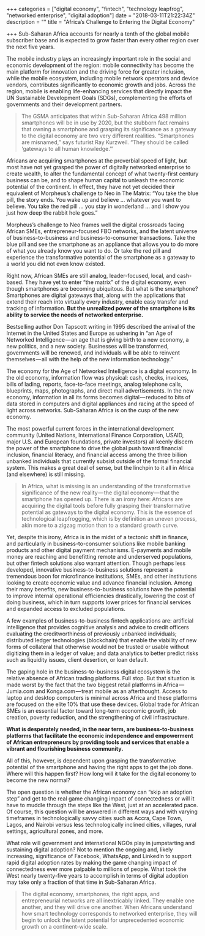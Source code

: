 +++
categories = ["digital economy", "fintech", "technology leapfrog", "networked enterprise", "digital adoption"]
date = "2018-03-11T21:22:34Z"
description = ""
title = "Africa’s Challenge to Entering the Digital Economy"

+++
Sub-Saharan Africa accounts for nearly a tenth of the global mobile subscriber base and is expected to grow faster than every other region over the next five years.

The mobile industry plays an increasingly important role in the social and economic development of the region: mobile connectivity has become the main platform for innovation and the driving force for greater inclusion, while the mobile ecosystem, including mobile network operators and device vendors, contributes significantly to economic growth and jobs. Across the region, mobile is enabling life-enhancing services that directly impact the UN Sustainable Development Goals (SDGs), complementing the efforts of governments and their development partners.

> The GSMA anticipates that within Sub-Saharan Africa 498 million smartphones will be in use by 2020, but the stubborn fact remains that owning a smartphone and grasping its significance as a gateway to the digital economy are two very different realities. “Smartphones are misnamed,” says futurist Ray Kurzweil. “They should be called ‘gateways to all human knowledge.’”

Africans are acquiring smartphones at the proverbial speed of light, but most have not yet grasped the power of digitally networked enterprise to create wealth, to alter the fundamental concept of what twenty-first century business can be, and to shape human capital to unleash the economic potential of the continent. In effect, they have not yet decided their equivalent of Morpheus’s challenge to Neo in The Matrix: “You take the blue pill, the story ends. You wake up and believe … whatever you want to believe. You take the red pill … you stay in wonderland … and I show you just how deep the rabbit hole goes.”

Morpheus’s challenge to Neo frames well the digital crossroads facing African SMEs, entrepreneur-focused FBO networks, and the latent universe of business-to-business and business-to-consumer transactions. Take the blue pill and see the smartphone as an appliance that allows you to do more of what you already know you want to do. Or take the red pill and experience the transformative potential of the smartphone as a gateway to a world you did not even know existed.

Right now, African SMEs are still analog, leader-focused, local, and cash-based. They have yet to enter “the matrix” of the digital economy, even though smartphones are becoming ubiquitous. But what is the smartphone? Smartphones are digital gateways that, along with the applications that extend their reach into virtually every industry, enable easy transfer and tracking of information. **But the unrealized power of the smartphone is its ability to service the needs of networked enterprise.**

Bestselling author Don Tapscott writing in 1995 described the arrival of the Internet in the United States and Europe as ushering in “an Age of Networked Intelligence — an age that is giving birth to a new economy, a new politics, and a new society. Businesses will be transformed, governments will be renewed, and individuals will be able to reinvent themselves — all with the help of the new information technology.”

The economy for the Age of Networked Intelligence is a digital economy. In the old economy, information flow was physical: cash, checks, invoices, bills of lading, reports, face-to-face meetings, analog telephone calls, blueprints, maps, photographs, and direct mail advertisements. In the new economy, information in all its forms becomes digital — reduced to bits of data stored in computers and digital appliances and racing at the speed of light across networks. Sub-Saharan Africa is on the cusp of the new economy.

The most powerful current forces in the international development community (United Nations, International Finance Corporation, USAID, major U.S. and European foundations, private investors) all keenly discern the power of the smartphone to drive the global push toward financial inclusion, financial literacy, and financial access among the three billion unbanked individuals that currently subsist outside of the formal financial system. This makes a great deal of sense, but the linchpin to it all in Africa (and elsewhere) is still missing.

> In Africa, what is missing is an understanding of the transformative significance of the new reality — the digital economy — that the smartphone has opened up. There is an irony here: Africans are acquiring the digital tools before fully grasping their transformative potential as gateways to the digital economy. This is the essence of technological leapfrogging, which is by definition an uneven process, akin more to a zigzag motion than to a standard growth curve.

Yet, despite this irony, Africa is in the midst of a tectonic shift in finance, and particularly in business-to-consumer solutions like mobile banking products and other digital payment mechanisms. E-payments and mobile money are reaching and benefitting remote and underserved populations, but other fintech solutions also warrant attention. Though perhaps less developed, innovative business-to-business solutions represent a tremendous boon for microfinance institutions, SMEs, and other institutions looking to create economic value and advance financial inclusion. Among their many benefits, new business-to-business solutions have the potential to improve internal operational efficiencies drastically, lowering the cost of doing business, which in turn supports lower prices for financial services and expanded access to excluded populations.

A few examples of business-to-business fintech applications are: artificial intelligence that provides cognitive analysis and advice to credit officers evaluating the creditworthiness of previously unbanked individuals; distributed ledger technologies (blockchain) that enable the viability of new forms of collateral that otherwise would not be trusted or usable without digitizing them in a ledger of value; and data analytics to better predict risks such as liquidity issues, client desertion, or loan default.

The gaping hole in the business-to-business digital ecosystem is the relative absence of African trading platforms. Full stop. But that situation is made worst by the fact that the two biggest retail platforms in Africa — Jumia.com and Konga.com — treat mobile as an afterthought. Access to laptop and desktop computers is minimal across Africa and these platforms are focused on the elite 10% that use these devices. Global trade for African SMEs is an essential factor toward long-term economic growth, job creation, poverty reduction, and the strengthening of civil infrastructure.

**What is desperately needed, in the near term, are business-to-business platforms that facilitate the economic independence and empowerment of African entrepreneurs by providing tools and services that enable a vibrant and flourishing business community.**

All of this, however, is dependent upon grasping the transformative potential of the smartphone and having the right apps to get the job done. Where will this happen first? How long will it take for the digital economy to become the new normal?

The open question is whether the African economy can “skip an adoption step” and get to the real game changing impact of connectedness or will it have to muddle through the steps like the West, just at an accelerated pace. Of course, this question will be answered in different ways and with varying timeframes in technologically savvy cities such as Accra, Cape Town, Lagos, and Nairobi versus less technologically inclined cities, villages, rural settings, agricultural zones, and more.

What role will government and international NGOs play in jumpstarting and sustaining digital adoption? Not to mention the ongoing and, likely increasing, significance of Facebook, WhatsApp, and LinkedIn to support rapid digital adoption rates by making the game changing impact of connectedness ever more palpable to millions of people. What took the West nearly twenty-five years to accomplish in terms of digital adoption may take only a fraction of that time in Sub-Saharan Africa.

> The digital economy, smartphones, the right apps, and entrepreneurial networks are all inextricably linked. They enable one another, and they will drive one another. When Africans understand how smart technology corresponds to networked enterprise, they will begin to unlock the latent potential for unprecedented economic growth on a continent-wide scale.